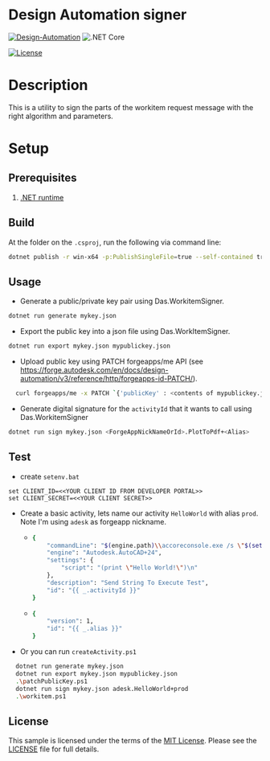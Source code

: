 # Design Automation signer

[![Design-Automation](https://img.shields.io/badge/Design%20Automation-v3-green.svg)](http://developer.autodesk.com/)
![.NET Core](https://img.shields.io/badge/.NET%20Core-3.1-blue.svg)

[![License](http://img.shields.io/:license-MIT-blue.svg)](http://opensource.org/licenses/MIT)

# Description

This is a utility to sign the parts of the workitem request message with the right algorithm and parameters.

# Setup

## Prerequisites

1. [.NET runtime](https://dotnet.microsoft.com/download/dotnet)

## Build

At the folder on the `.csproj`, run the following via command line:

```bash
dotnet publish -r win-x64 -p:PublishSingleFile=true --self-contained true
```

## Usage

- Generate a public/private key pair using Das.WorkitemSigner.

```bash
dotnet run generate mykey.json
```

- Export the public key into a json file using Das.WorkItemSigner.

```bash
dotnet run export mykey.json mypublickey.json
```

- Upload public key using PATCH forgeapps/me API (see https://forge.autodesk.com/en/docs/design-automation/v3/reference/http/forgeapps-id-PATCH/). 

```bash  
  curl forgeapps/me -x PATCH `{'publicKey' : <contents of mypublickey.json>}`
```

- Generate digital signature for the `activityId` that it wants to call using Das.WorkitemSigner

```bash
dotnet run sign mykey.json <ForgeAppNickNameOrId>.PlotToPdf+<Alias>
```
## Test

- create `setenv.bat`

```
set CLIENT_ID=<<YOUR CLIENT ID FROM DEVELOPER PORTAL>>
set CLIENT_SECRET=<<YOUR CLIENT SECRET>>
```
- Create a basic activity, lets name our activity `HelloWorld` with alias `prod`.  Note I'm using `adesk` as forgeapp nickname.

  - ```bash
    {
    	"commandLine": "$(engine.path)\\accoreconsole.exe /s \"$(settings[script].path)\"",
    	"engine": "Autodesk.AutoCAD+24",
    	"settings": {
    		"script": "(print \"Hello World!\")\n"
    	},
    	"description": "Send String To Execute Test",
    	"id": "{{ _.activityId }}"
    }
    ```

  - ```bash
    {
    	"version": 1,
    	"id": "{{ _.alias }}"
    }
    ```

- Or you can run `createActivity.ps1`
```bash
  dotnet run generate mykey.json
  dotnet run export mykey.json mypublickey.json
  .\patchPublicKey.ps1
  dotnet run sign mykey.json adesk.HelloWorld+prod
  .\workitem.ps1
```

## License

This sample is licensed under the terms of the [MIT License](http://opensource.org/licenses/MIT). Please see the [LICENSE](LICENSE) file for full details.
